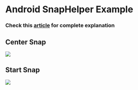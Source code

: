 # Android SnapHelper Example

### Check this [article](https://blog.mindorks.com/using-snaphelper-in-recyclerview-fc616b6833e8) for complete explanation

## Center Snap

<img src=https://raw.githubusercontent.com/MindorksOpenSource/SnapHelperExample/master/assets/center_snap.gif >

## Start Snap

<img src=https://raw.githubusercontent.com/MindorksOpenSource/SnapHelperExample/master/assets/start_snap.gif >